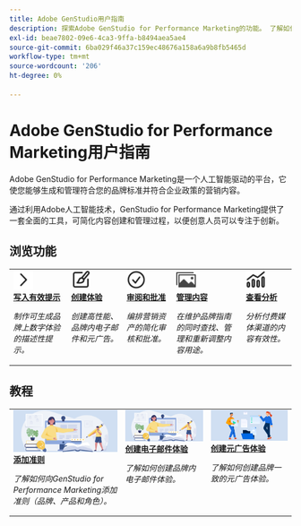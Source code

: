 ```yaml
---
title: Adobe GenStudio用户指南
description: 探索Adobe GenStudio for Performance Marketing的功能。 了解如何快速创建品牌内资产、生成变体和优化体验。
exl-id: beae7802-09e6-4ca3-9ffa-b8494aea5ae4
source-git-commit: 6ba029f46a37c159ec48676a158a6a9b8fb5465d
workflow-type: tm+mt
source-wordcount: '206'
ht-degree: 0%

---
```


# Adobe GenStudio for Performance Marketing用户指南

Adobe GenStudio for Performance Marketing是一个人工智能驱动的平台，它使您能够生成和管理符合您的品牌标准并符合企业政策的营销内容。

通过利用Adobe人工智能技术，GenStudio for Performance Marketing提供了一套全面的工具，可简化内容创建和管理过程，以便创意人员可以专注于创新。

## 浏览功能

<table style="table-layout:fixed">
<tr style="border: 0;">
   <td valign="top">
      <a href="../user-guide/effective-prompts.md">
      <img alt="右V形" src="../assets/icons/icon-chevronRight.svg" width="35">
      </a>
      <div>
         <a href="../user-guide/effective-prompts.md">
         <strong>写入有效提示</strong>
         </a>
      </div>
      <p>
         <em>制作可生成品牌上数字体验的描述性提示。</em>
      </p>
   </td>
   <td valign="top">
      <a href="../user-guide/create/overview.md">
      <img alt="画笔" src="../assets/icons/icon-create.svg" width="35">
      </a>
      <div>
         <a href="../user-guide/create/overview.md">
         <strong>创建体验</strong>
         </a>
      </div>
      <p>
         <em>创建高性能、品牌内电子邮件和元广告。</em>
      </p>
   </td>
   <td valign="top">
      <a href="../user-guide/approvals/overview.md">
      <img alt="复选标记" src="../assets/icons/icon-checkmarkCircle.svg" width="35">
      </a>
      <div>
         <a href="../user-guide/approvals/overview.md">
         <strong>审阅和批准</strong>
         </a>
      </div>
      <p>
         <em>编排营销资产的简化审核和批准。</em>
      </p>
   </td>
   <td valign="top">
      <a href="../user-guide/content/overview.md">
      <img alt="网格" src="../assets/icons/icon-images.svg" width="35">
      </a>
      <div>
         <a href="../user-guide/content/overview.md">
         <strong>管理内容</strong>
         </a>
      </div>
      <p>
         <em>在维护品牌指南的同时查找、管理和重新调整内容用途。</em>
      </p>
   </td>
   <td valign="top">
      <a href="../user-guide/insights/overview.md">
      <img alt="图表" src="../assets/icons/icon-dataAnalytics.svg" width="35">
      </a>
      <div>
         <a href="../user-guide/insights/overview.md">
         <strong>查看分析</strong>
         </a>
      </div>
      <p>
         <em>分析付费媒体渠道的内容有效性。</em>
      </p>
   </td>
</tr>
</table>

## 教程

<table style="table-layout:fixed">
<td valign="top">
   <div>
      <a href="/help/user-guide/guidelines/add-guidelines.md">
      <img alt="添加准则" src="../assets/card-create-assets.png">
      <strong>添加准则</strong>
      </a>
   </div>
   <p>
      <em>了解如何向GenStudio for Performance Marketing添加准则（品牌、产品和角色）。</em>
   </p>
</td>
<td valign="top">
   <div>
      <a href="/help/tutorials/create-email-experience.md">
      <img alt="创意、书籍、铅笔、计算机" src="../assets/card-create-assets.png">
      <strong>创建电子邮件体验</strong>
      </a>
   </div>
   <p>
      <em>了解如何创建品牌内电子邮件体验。</em>
   </p>
</td>
<td valign="top">
   <div>
      <a href="/help/tutorials/create-meta-ad.md">
      <img alt="将文件移动到文件夹中的人员" src="../assets/card-manage-content.png">
      <strong>创建元广告体验</strong>
      </a>
   </div>
   <p>
      <em>了解如何创建品牌一致的元广告体验。</em>
   </p>
</td>
</table>
